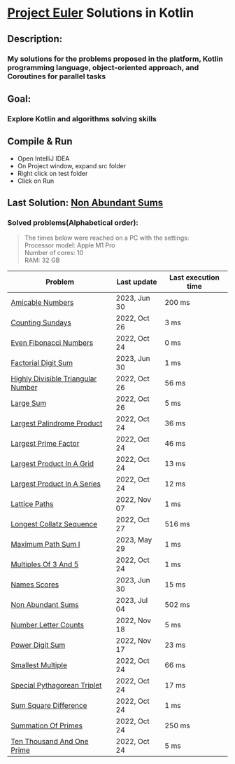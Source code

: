 # [Project Euler](https://projecteuler.net) Solutions in Kotlin

## Description:
### My solutions for the problems proposed in the platform, Kotlin programming language, object-oriented approach, and Coroutines for parallel tasks

## Goal:
### Explore Kotlin and algorithms solving skills

## Compile & Run
- Open IntelliJ IDEA
- On Project window, expand src folder
- Right click on test folder
- Click on Run

## Last Solution: [Non Abundant Sums](src/main/kotlin/NonAbundantSums.kt)

### Solved problems(Alphabetical order):

> The times below were reached on a PC with the settings: <br/>
> Processor model: Apple M1 Pro<br/>
> Number of cores: 10<br/>
> RAM: 32 GB<br/>

| Problem                                                                                  | Last update  | Last execution time |
|------------------------------------------------------------------------------------------|--------------|---------------------|
| [Amicable Numbers](src/main/kotlin/AmicableNumbers.kt)                                   | 2023, Jun 30 | 200 ms              |
| [Counting Sundays](src/main/kotlin/CountingSundays.kt)                                   | 2022, Oct 26 | 3 ms                |
| [Even Fibonacci Numbers](src/main/kotlin/EvenFibonacciNumbers.kt)                        | 2022, Oct 24 | 0 ms                |
| [Factorial Digit Sum](src/main/kotlin/FactorialDigitSum.kt)                              | 2023, Jun 30 | 1 ms                |
| [Highly Divisible Triangular Number](src/main/kotlin/HighlyDivisibleTriangularNumber.kt) | 2022, Oct 26 | 56 ms               |
| [Large Sum](src/main/kotlin/LargeSum.kt)                                                 | 2022, Oct 26 | 5 ms                |
| [Largest Palindrome Product](src/main/kotlin/LargestPalindromeProduct.kt)                | 2022, Oct 24 | 36 ms               |
| [Largest Prime Factor](src/main/kotlin/LargestPrimeFactor.kt)                            | 2022, Oct 24 | 46 ms               |
| [Largest Product In A Grid](src/main/kotlin/LargestProductInAGrid.kt)                    | 2022, Oct 24 | 13 ms               |
| [Largest Product In A Series](src/main/kotlin/LargestProductInASeries.kt)                | 2022, Oct 24 | 12 ms               |
| [Lattice Paths](src/main/kotlin/LatticePaths.kt)                                         | 2022, Nov 07 | 1 ms                |
| [Longest Collatz Sequence](src/main/kotlin/LongestCollatzSequence.kt)                    | 2022, Oct 27 | 516 ms              |
| [Maximum Path Sum I](src/main/kotlin/MaximumPathSumI.kt)                                 | 2023, May 29 | 1 ms                |
| [Multiples Of 3 And 5](src/main/kotlin/MultiplesOf3And5.kt)                              | 2022, Oct 24 | 1 ms                |
| [Names Scores](src/main/kotlin/NamesScores.kt)                                           | 2023, Jun 30 | 15 ms               |
| [Non Abundant Sums](src/main/kotlin/NonAbundantSums.kt)                                  | 2023, Jul 04 | 502 ms              |
| [Number Letter Counts](src/main/kotlin/NumberLetterCounts.kt)                            | 2022, Nov 18 | 5 ms                |
| [Power Digit Sum](src/main/kotlin/PowerDigitSum.kt)                                      | 2022, Nov 17 | 23 ms               |
| [Smallest Multiple](src/main/kotlin/SmallestMultiple.kt)                                 | 2022, Oct 24 | 66 ms               |
| [Special Pythagorean Triplet](src/main/kotlin/SpecialPythagoreanTriplet.kt)              | 2022, Oct 24 | 17 ms               |
| [Sum Square Difference](src/main/kotlin/SumSquareDifference.kt)                          | 2022, Oct 24 | 1 ms                |
| [Summation Of Primes](src/main/kotlin/SummationOfPrimes.kt)                              | 2022, Oct 24 | 250 ms              |
| [Ten Thousand And One Prime](src/main/kotlin/TenThousandAndOnePrime.kt)                  | 2022, Oct 24 | 5 ms                |
